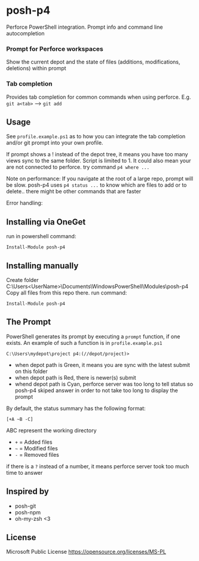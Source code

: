 posh-p4
=======

Perforce PowerShell integration. Prompt info and command line autocompletion

### Prompt for Perforce workspaces
   Show the current depot and the state of files (additions, modifications, deletions) within prompt

### Tab completion
   Provides tab completion for common commands when using perforce.
   E.g. `git a<tab>` --> `git add`


Usage
-----

See `profile.example.ps1` as to how you can integrate the tab completion and/or git prompt into your own profile.

If prompt shows a ! instead of the depot tree, it means you have too many views sync to the same folder. Script is limited to 1.
It could also mean your are not connected to perforce. try command `p4 where ...`

Note on performance: If you navigate at the root of a large repo, prompt will be slow.
posh-p4 uses `p4 status ...` to know which are files to add or to delete.. there might be other commands that are faster

Error handling: 


Installing via OneGet
--------------------

run in powershell command:

```
Install-Module posh-p4
```


Installing manually
--------------------

Create folder C:\Users\<UserName>\Documents\WindowsPowerShell\Modules\posh-p4
Copy all files from this repo there.
run command:

```
Install-Module posh-p4
```


The Prompt
----------

PowerShell generates its prompt by executing a `prompt` function, if one exists.
An example of such a function is in `profile.example.ps1`

    C:\Users\mydepot\project p4:(//depot/project)>

* when depot path is Green, it means you are sync with the latest submit on this folder
* when depot path is Red, there is newer(s) submit
* whend depot path is Cyan, perforce server was too long to tell status so posh-p4 skiped answer in order to not take too long to display the prompt

By default, the status summary has the following format:

    [+A ~B -C]

ABC represent the working directory
 * `+` = Added files
 * `~` = Modified files
 * `-` = Removed files

if there is a `?` instead of a number, it means perforce server took too much time to answer

Inspired by
-----------
- posh-git
- posh-npm
- oh-my-zsh <3


License
--------
Microsoft Public License https://opensource.org/licenses/MS-PL
